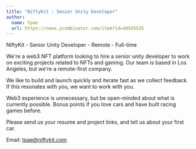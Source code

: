 ```yaml
---
title: "NiftyKit : Senior Unity Developer"
author:
  name: tpae
  url: https://news.ycombinator.com/item?id=40565535
---
```

NiftyKit - Senior Unity Developer - Remote - Full-time

We&#x27;re a web3 NFT platform looking to hire a senior unity developer to work on exciting projects related to NFTs and gaming. Our team is based in Los Angeles, but we&#x27;re a remote-first company.

We like to build and launch quickly and iterate fast as we collect feedback. If this resonates with you, we want to work with you.

Web3 experience is unnecessary, but be open-minded about what is currently possible. Bonus points if you love cars and have built racing games before.

Please send us your resume and project links, and tell us about your first car.

Email: tpae@niftykit.com
